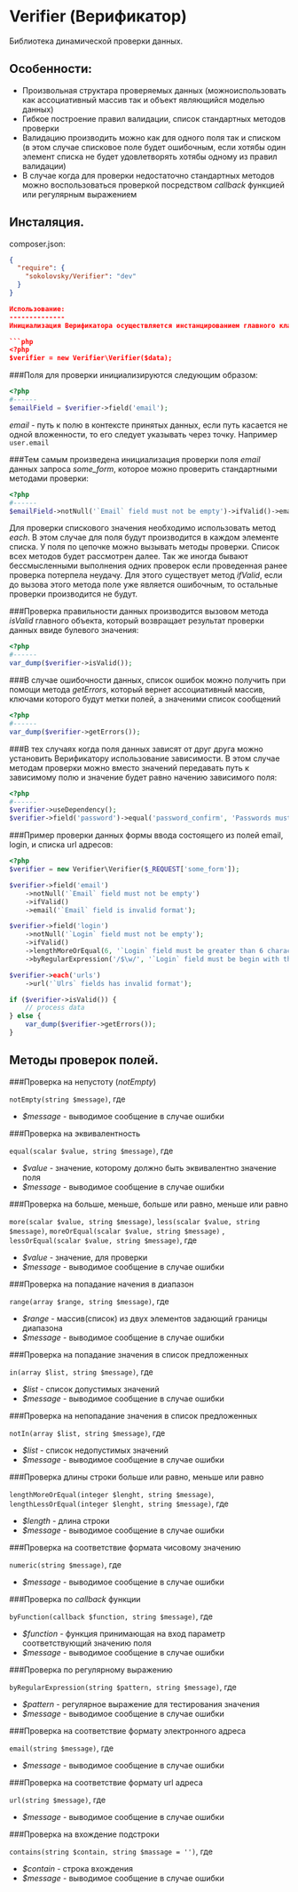 Verifier (Верификатор)
======================
Библиотека динамической проверки данных.

Особенности:
------------
* Произвольная структара проверяемых данных (можноиспользовать как ассоциативный массив так и объект являющийся моделью данных)
* Гибкое построение правил валидации, список стандартных методов проверки
* Валидацию производить можно как для одного поля так и списком (в этом случае списковое поле будет ошибочным, если хотябы один элемент списка не будет удовлетворять хотябы одному из правил валидации)
* В случае когда для проверки недостаточно стандартных методов можно воспользоваться проверкой посредством *callback* функцией или регулярным выражением

Инсталяция.
-------------
composer.json:
```json
{
  "require": {
    "sokolovsky/Verifier": "dev"
  }
}

Использование:
--------------
Инициализация Верификатора осуществляется инстанцированием главного класса *Verifier*.

```php
<?php
$verifier = new Verifier\Verifier($data);
```

###Поля для проверки инициализируются следующим образом:

```php
<?php
#------
$emailField = $verifier->field('email');
```

*email* - путь к полю в контексте принятых данных, если путь касается не одной вложенности, то его следует указывать через точку. Например `user.email`

###Тем самым произведена инициализация проверки поля *email* данных запроса *some_form*, которое можно проверить стандартными методами проверки:

```php
<?php
#------
$emailField->notNull('`Email` field must not be empty')->ifValid()->email('`Email` field is invalid format');
```

Для проверки спискового значения необходимо использовать метод *each*. В этом случае для поля будут производится в каждом элементе списка.
У поля по цепочке можно вызывать методы проверки. Список всех методов будет рассмотрен далее. Так же иногда бывают бессмысленными выполнения одних проверок если проведенная ранее проверка потерпела неудачу.
Для этого существует метод *ifValid*, если до вызова этого метода поле уже является ошибочным, то остальные проверки производится не будут.

###Проверка правильности данных производится вызовом метода *isValid* главного объекта, который возвращает результат проверки данных ввиде булевого значения:

```php
<?php
#------
var_dump($verifier->isValid());
```

###В случае ошибочности данных, список ошибок можно получить при помощи метода *getErrors*, который вернет ассоциативный массив, ключами которого будут метки полей, а значеними список сообщений

```php
<?php
#------
var_dump($verifier->getErrors());
```
###В тех случаях когда поля данных зависят от друг друга можно установить Верификатору использование зависимости.
В этом случае методам проверки можно вместо значений передавать путь к зависимому полю и значение будет равно начению зависимого поля:

```php
<?php
#------
$verifier->useDependency();
$verifier->field('password')->equal('password_confirm', 'Passwords must match');
```
###Пример проверки данных формы ввода состоящего из полей email, login, и списка url адресов:

```php
<?php
$verifier = new Verifier\Verifier($_REQUEST['some_form']);

$verifier->field('email')
    ->notNull('`Email` field must not be empty')
    ->ifValid()
    ->email('`Email` field is invalid format');

$verifier->field('login')
    ->notNull('`Login` field must not be empty');
    ->ifValid()
    ->lengthMoreOrEqual(6, '`Login` field must be greater than 6 characters in length')
    ->byRegularExpression('/$\w/', '`Login` field must be begin with the words');

$verifier->each('urls')
    ->url('`Ulrs` fields has invalid format');

if ($verifier->isValid()) {
    // process data
} else {
    var_dump($verifier->getErrors());
}
```

Методы проверок полей.
----------------------
###Проверка на непустоту (*notEmpty*)

`notEmpty(string $message)`, где

* *$message* - выводимое сообщение в случае ошибки

###Проверка на эквивалентность

`equal(scalar $value, string $message)`, где

* *$value* - значение, которому должно быть эквивалентно значение поля
* *$message* - выводимое сообщение в случае ошибки

###Проверка на больше, меньше, больше или равно, меньше или равно

`more(scalar $value, string $message)`, `less(scalar $value, string $message)`, `moreOrEqual(scalar $value, string $message)` , `lessOrEqual(scalar $value, string $message)`, где

* *$value* - значение, для проверки
* *$message* - выводимое сообщение в случае ошибки

###Проверка на попадание начения в диапазон

`range(array $range, string $message)`, где

* *$range* - массив(список) из двух элементов задающий границы диапазона
* *$message* - выводимое сообщение в случае ошибки

###Проверка на попадание значения в список предложенных

`in(array $list, string $message)`, где

* *$list* - список допустимых значений
* *$message* - выводимое сообщение в случае ошибки

###Проверка на непопадание значения в список предложенных

`notIn(array $list, string $message)`, где

* *$list* - список недопустимых значений
* *$message* - выводимое сообщение в случае ошибки

###Проверка длины строки больше или равно, меньше или равно

`lengthMoreOrEqual(integer $lenght, string $message)`, `lengthLessOrEqual(integer $lenght, string $message)`, где

* *$length* - длина строки
* *$message* - выводимое сообщение в случае ошибки

###Проверка на соответствие формата чисовому значению

`numeric(string $message)`, где

* *$message* - выводимое сообщение в случае ошибки

###Проверка по *callback* функции

`byFunction(callback $function, string $message)`, где

* *$function* - функция принимающая на вход параметр соответствующий значению поля
* *$message* - выводимое сообщение в случае ошибки

###Проверка по регулярному выражению

`byRegularExpression(string $pattern, string $message)`, где

* *$pattern* - регулярное выражение для тестирования значения
* *$message* - выводимое сообщение в случае ошибки

###Проверка на соответствие формату электронного адреса

`email(string $message)`, где

* *$message* - выводимое сообщение в случае ошибки

###Проверка на соответствие формату url адреса

`url(string $message)`, где

* *$message* - выводимое сообщение в случае ошибки

###Проверка на вхождение подстроки

`contains(string $contain, string $massage = '')`, где

* *$contain* - строка вхождения
* *$message* - выводимое сообщение в случае ошибки